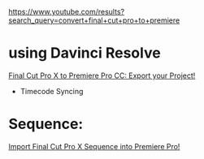 https://www.youtube.com/results?search_query=convert+final+cut+pro+to+premiere

# using Davinci Resolve
[Final Cut Pro X to Premiere Pro CC: Export your Project!](https://youtu.be/AwOX8_nKQh0)
- Timecode Syncing

# Sequence:
[Import Final Cut Pro X Sequence into Premiere Pro!](https://youtu.be/gJ1-5gkogjU)
